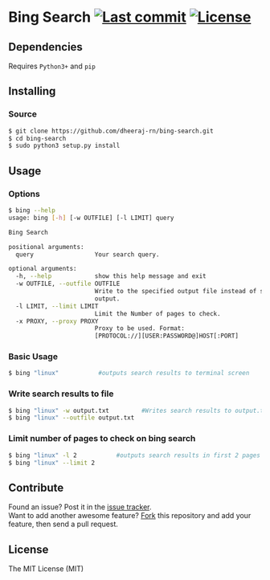 # Bing Search [![Last commit](https://img.shields.io/github/last-commit/dheeraj-rn/bing-search.svg)](https://github.com/dheeraj-rn/bing-search/commits/master) [![License](https://img.shields.io/github/license/dheeraj-rn/bing-search.svg)](https://github.com/dheeraj-rn/bing-search/blob/master/LICENSE.md)

## Dependencies  

Requires `Python3+` and `pip`

## Installing

### Source
```sh
$ git clone https://github.com/dheeraj-rn/bing-search.git
$ cd bing-search
$ sudo python3 setup.py install
```

## Usage
### Options
```sh
$ bing --help
usage: bing [-h] [-w OUTFILE] [-l LIMIT] query

Bing Search

positional arguments:
  query                 Your search query.

optional arguments:
  -h, --help            show this help message and exit
  -w OUTFILE, --outfile OUTFILE
                        Write to the specified output file instead of standard
                        output.
  -l LIMIT, --limit LIMIT
                        Limit the Number of pages to check.
  -x PROXY, --proxy PROXY
                        Proxy to be used. Format:
                        [PROTOCOL://][USER:PASSWORD@]HOST[:PORT]                      
```

### Basic Usage
```sh
$ bing "linux"           #outputs search results to terminal screen
```

### Write search results to file
```sh
$ bing "linux" -w output.txt         #Writes search results to output.txt
$ bing "linux" --outfile output.txt
```

### Limit number of pages to check on bing search
```sh
$ bing "linux" -l 2           #outputs search results in first 2 pages in bing search
$ bing "linux" --limit 2
```

## Contribute

Found an issue? Post it in the [issue tracker](https://github.com/dheeraj-rn/bing-search/issues). <br> 
Want to add another awesome feature? [Fork](https://github.com/dheeraj-rn/bing-search/fork) this repository and add your feature, then send a pull request.

## License
The MIT License (MIT)